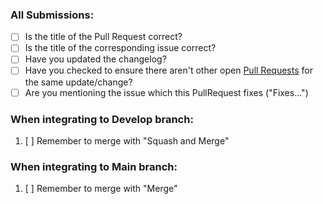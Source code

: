 ### All Submissions:

* [ ] Is the title of the Pull Request correct?
* [ ] Is the title of the corresponding issue correct?
* [ ] Have you updated the changelog?
* [ ] Have you checked to ensure there aren't other open [Pull Requests](../../../../pulls) for the same update/change? <!-- markdown-link-check-disable-line --> 
* [ ] Are you mentioning the issue which this PullRequest fixes ("Fixes...")

<!-- You can erase any parts of this template not applicable to your Pull Request. -->

### When integrating to Develop branch:

1. [ ] Remember to merge with "Squash and Merge"

### When integrating to Main branch:

1. [ ] Remember to merge with "Merge"
